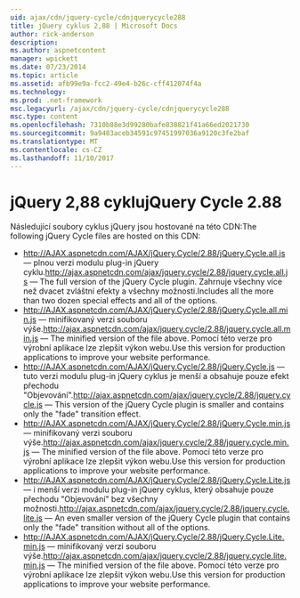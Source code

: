 ```yaml
---
uid: ajax/cdn/jquery-cycle/cdnjquerycycle288
title: jQuery cyklus 2,88 | Microsoft Docs
author: rick-anderson
description: 
ms.author: aspnetcontent
manager: wpickett
ms.date: 07/23/2014
ms.topic: article
ms.assetid: afb99e9a-fcc2-49e4-b26c-cff412074f4a
ms.technology: 
ms.prod: .net-framework
msc.legacyurl: /ajax/cdn/jquery-cycle/cdnjquerycycle288
msc.type: content
ms.openlocfilehash: 7310b88e3d99280bafe838821f41a66ed2021730
ms.sourcegitcommit: 9a9483aceb34591c97451997036a9120c3fe2baf
ms.translationtype: MT
ms.contentlocale: cs-CZ
ms.lasthandoff: 11/10/2017
---
```

<a name="jquery-cycle-288"></a><span data-ttu-id="e1e57-102">jQuery 2,88 cyklu</span><span class="sxs-lookup"><span data-stu-id="e1e57-102">jQuery Cycle 2.88</span></span>
====================
<span data-ttu-id="e1e57-103">Následující soubory cyklus jQuery jsou hostované na této CDN:</span><span class="sxs-lookup"><span data-stu-id="e1e57-103">The following jQuery Cycle files are hosted on this CDN:</span></span>

- <span data-ttu-id="e1e57-104">http://AJAX.aspnetcdn.com/AJAX/jQuery.Cycle/2.88/jQuery.Cycle.all.js &mdash; plnou verzi modulu plug-in jQuery cyklu.</span><span class="sxs-lookup"><span data-stu-id="e1e57-104">http://ajax.aspnetcdn.com/ajax/jquery.cycle/2.88/jquery.cycle.all.js &mdash; The full version of the jQuery Cycle plugin.</span></span> <span data-ttu-id="e1e57-105">Zahrnuje všechny více než dvacet zvláštní efekty a všechny možnosti.</span><span class="sxs-lookup"><span data-stu-id="e1e57-105">Includes all the more than two dozen special effects and all of the options.</span></span>
- <span data-ttu-id="e1e57-106">http://AJAX.aspnetcdn.com/AJAX/jQuery.Cycle/2.88/jQuery.Cycle.all.min.js &mdash; minifikovaný verzi souboru výše.</span><span class="sxs-lookup"><span data-stu-id="e1e57-106">http://ajax.aspnetcdn.com/ajax/jquery.cycle/2.88/jquery.cycle.all.min.js &mdash; The minified version of the file above.</span></span> <span data-ttu-id="e1e57-107">Pomocí této verze pro výrobní aplikace lze zlepšit výkon webu.</span><span class="sxs-lookup"><span data-stu-id="e1e57-107">Use this version for production applications to improve your website performance.</span></span>
- <span data-ttu-id="e1e57-108">http://AJAX.aspnetcdn.com/AJAX/jQuery.Cycle/2.88/jQuery.Cycle.js &mdash; tuto verzi modulu plug-in jQuery cyklus je menší a obsahuje pouze efekt přechodu "Objevování".</span><span class="sxs-lookup"><span data-stu-id="e1e57-108">http://ajax.aspnetcdn.com/ajax/jquery.cycle/2.88/jquery.cycle.js &mdash; This version of the jQuery Cycle plugin is smaller and contains only the "fade" transition effect.</span></span>
- <span data-ttu-id="e1e57-109">http://AJAX.aspnetcdn.com/AJAX/jQuery.Cycle/2.88/jQuery.Cycle.min.js &mdash; minifikovaný verzi souboru výše.</span><span class="sxs-lookup"><span data-stu-id="e1e57-109">http://ajax.aspnetcdn.com/ajax/jquery.cycle/2.88/jquery.cycle.min.js &mdash; The minified version of the file above.</span></span> <span data-ttu-id="e1e57-110">Pomocí této verze pro výrobní aplikace lze zlepšit výkon webu.</span><span class="sxs-lookup"><span data-stu-id="e1e57-110">Use this version for production applications to improve your website performance.</span></span>
- <span data-ttu-id="e1e57-111">http://AJAX.aspnetcdn.com/AJAX/jQuery.Cycle/2.88/jQuery.Cycle.Lite.js &mdash; i menší verzi modulu plug-in jQuery cyklus, který obsahuje pouze přechodu "Objevování" bez všechny možnosti.</span><span class="sxs-lookup"><span data-stu-id="e1e57-111">http://ajax.aspnetcdn.com/ajax/jquery.cycle/2.88/jquery.cycle.lite.js &mdash; An even smaller version of the jQuery Cycle plugin that contains only the "fade" transition without all of the options.</span></span>
- <span data-ttu-id="e1e57-112">http://AJAX.aspnetcdn.com/AJAX/jQuery.Cycle/2.88/jQuery.Cycle.Lite.min.js &mdash; minifikovaný verzi souboru výše.</span><span class="sxs-lookup"><span data-stu-id="e1e57-112">http://ajax.aspnetcdn.com/ajax/jquery.cycle/2.88/jquery.cycle.lite.min.js &mdash; The minified version of the file above.</span></span> <span data-ttu-id="e1e57-113">Pomocí této verze pro výrobní aplikace lze zlepšit výkon webu.</span><span class="sxs-lookup"><span data-stu-id="e1e57-113">Use this version for production applications to improve your website performance.</span></span>
